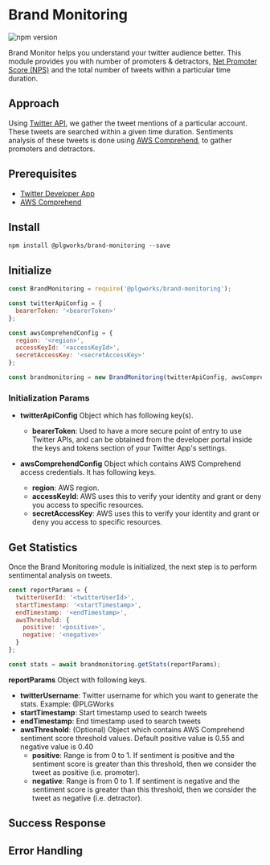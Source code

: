# Brand Monitoring
![npm version](https://img.shields.io/npm/v/@plgworks/brand-monitoring.svg?style=flat)

Brand Monitor helps you understand your twitter audience better. This module provides you with number of promoters & detractors, [Net Promoter Score (NPS)](https://en.wikipedia.org/wiki/Net_promoter_score) and the total number of tweets within a particular time duration.

## Approach

Using [Twitter API](https://developer.twitter.com/en/docs/twitter-api/tweets/timelines/api-reference/get-users-id-mentions), we gather the tweet mentions of a particular account. These tweets are searched within a given time duration. Sentiments analysis of these tweets is done using [AWS Comprehend](https://docs.aws.amazon.com/comprehend/latest/dg/API_BatchDetectSentiment.html), to gather promoters and detractors.

## Prerequisites
- [Twitter Developer App](https://developer.twitter.com/en/docs/twitter-api/getting-started/getting-access-to-the-twitter-api)
- [AWS Comprehend](https://docs.aws.amazon.com/comprehend/index.html)

## Install

```shell script
npm install @plgworks/brand-monitoring --save
```

## Initialize
```js
const BrandMonitoring = require('@plgworks/brand-monitoring');

const twitterApiConfig = {
  bearerToken: '<bearerToken>'
};

const awsComprehendConfig = {
  region: '<region>',
  accessKeyId: '<accessKeyId>',
  secretAccessKey: '<secretAccessKey>'
};

const brandmonitoring = new BrandMonitoring(twitterApiConfig, awsComprehendConfig);
```

### Initialization Params
- **twitterApiConfig** Object which has following key(s).

    - **bearerToken**: Used to have a more secure point of entry to use Twitter APIs, and can be obtained from the developer portal inside the keys and tokens section of your Twitter App's settings.

- **awsComprehendConfig** Object which contains AWS Comprehend access credentials. It has following keys.

    - **region**: AWS region.
    - **accessKeyId**: AWS uses this to verify your identity and grant or deny you access to specific resources.
    - **secretAccessKey**: AWS uses this to verify your identity and grant or deny you access to specific resources.

## Get Statistics
Once the Brand Monitoring module is initialized, the next step is to perform sentimental analysis on tweets.

```js
const reportParams = {
  twitterUserId: '<twitterUserId>',
  startTimestamp: '<startTimestamp>',
  endTimestamp: '<endTimestamp>',
  awsThreshold: {
    positive: '<positive>',
    negative: '<negative>'
  }
};

const stats = await brandmonitoring.getStats(reportParams);
```

**reportParams** Object with following keys.
- **twitterUsername**: Twitter username for which you want to generate the stats. Example: @PLGWorks
- **startTimestamp**: Start timestamp used to search tweets
- **endTimestamp**: End timestamp used to search tweets
- **awsThreshold**: (Optional) Object which contains AWS Comprehend sentiment score threshold values. Default positive value is 0.55 and negative value is 0.40
  - **positive**: Range is from 0 to 1. If sentiment is positive and the sentiment score is greater than this threshold, then we consider the tweet as positive (i.e. promoter).
  - **negative**: Range is from 0 to 1. If sentiment is negative and the sentiment score is greater than this threshold, then we consider the tweet as negative (i.e. detractor).

## Success Response



## Error Handling
